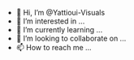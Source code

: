 - 👋 Hi, I’m @Yattioui-Visuals
- 👀 I’m interested in ...
- 🌱 I’m currently learning ...
- 💞️ I’m looking to collaborate on ...
- 📫 How to reach me ...


